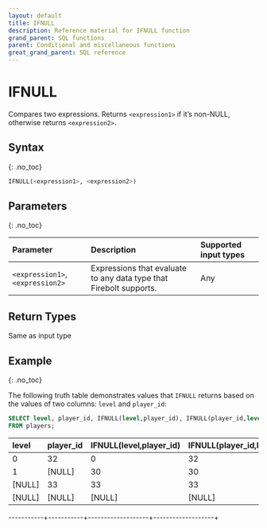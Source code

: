 ```yaml
---
layout: default
title: IFNULL
description: Reference material for IFNULL function
grand_parent: SQL functions
parent: Conditional and miscellaneous functions
great_grand_parent: SQL reference
---
```


# IFNULL
Compares two expressions. Returns `<expression1>` if it’s non-NULL, otherwise returns `<expression2>`.

## Syntax
{: .no_toc}

```sql
IFNULL(<expression1>, <expression2>)
```

## Parameters 
{: .no_toc}

| Parameter | Description | Supported input types | 
| :-------- | :---------- |:---------|
| `<expression1>`, `<expression2>` | Expressions that evaluate to any data type that Firebolt supports. | Any | 

## Return Types
Same as input type 

## Example
{: .no_toc}

The following truth table demonstrates values that `IFNULL` returns based on the values of two columns: `level` and `player_id`:

```sql
SELECT level, player_id, IFNULL(level,player_id), IFNULL(player_id,level)
FROM players;
```


| level     |   player_id    | IFNULL(level,player_id) | IFNULL(player_id,level) |
|:-----------|:-----------|:-------------------|:---------------|
| 0         | 32        | 0                 | 32                |
| 1         | [NULL]    | 30                 | 30                 |
| [NULL]    | 33        | 33                | 33                |
| [NULL]    | [NULL]    | [NULL]            | [NULL]            |
-----------+-----------+-------------------+-------------------+

